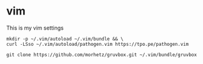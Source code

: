 # vim
This is my vim settings

```
mkdir -p ~/.vim/autoload ~/.vim/bundle && \
curl -LSso ~/.vim/autoload/pathogen.vim https://tpo.pe/pathogen.vim
```

```
git clone https://github.com/morhetz/gruvbox.git ~/.vim/bundle/gruvbox
```
